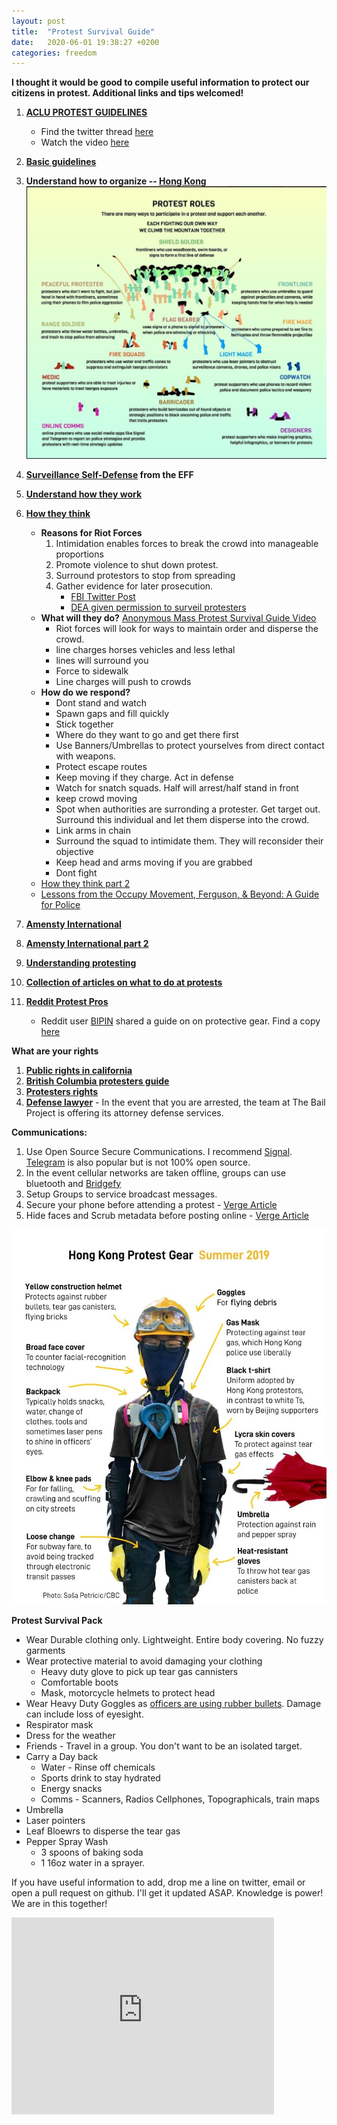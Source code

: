 ```yaml
---
layout: post
title:  "Protest Survival Guide"
date:   2020-06-01 19:38:27 +0200
categories: freedom
---
```


**I thought it would be good to compile useful information to protect our citizens in protest. Additional links and tips welcomed!**

1. **[ACLU PROTEST GUIDELINES](https://www.acludc.org/en/know-your-rights/know-your-rights-demonstrations-and-protests)**
	- Find the twitter thread [here](https://twitter.com/ACLU/status/1268588989738618885?s=20)
	- Watch the video [here](https://twitter.com/i/status/1268314519291518984)
2. **[Basic guidelines](https://americatalks.com/politics/13-steps-to-prepare-for-civil-unrest/)**
2. **Understand how to organize -- [Hong Kong](https://twitter.com/JoshuaPotash/status/1268773836272656384?s=20)**
	![Protest Roles](/assets/images/protest_roles.jpeg "Protest Roles")

3. **[Surveillance Self-Defense](https://ssd.eff.org/en/module/attending-protest) from the EFF**
3. **[Understand how they work](https://www.policeone.com/police-products/emergency-preparedness/articles/12-things-every-police-departments-civil-unrest-plan-needs-Nny9wOSfXLUlYBps/)**
4. **[How they think](https://thecrimereport.org/2020/03/09/854885/)**
	- **Reasons for Riot Forces**
		1. Intimidation enables forces to break the crowd into manageable proportions
		2. Promote violence to shut down protest.
		3. Surround protestors to stop from spreading
		4. Gather evidence for later prosecution.
			- [FBI Twitter Post](https://twitter.com/FBI/status/1267573544747257858?s=20)
			- [DEA given permission to surveil protesters](https://www.buzzfeednews.com/article/jasonleopold/george-floyd-police-brutality-protests-government)
	- **What will they do?** [Anonymous Mass Protest Survival Guide Video](https://www.youtube.com/watch?v=hOit6CzX6M8)
		- Riot forces will look for ways to maintain order and disperse the crowd.
		- line charges horses vehicles and less lethal
		- lines will surround you
		- Force to sidewalk
		- Line charges will push to crowds
	- **How do we respond?**
		- Dont stand and watch
		- Spawn gaps and fill quickly
		- Stick together
		- Where do they want to go and get there first
		- Use Banners/Umbrellas to protect yourselves from direct contact with weapons.
		- Protect escape routes
		- Keep moving if they charge. Act in defense
		- Watch for snatch squads. Half will arrest/half stand in front
		- keep crowd moving
		- Spot when authorities are surronding a protester.  Get target out. Surround this individual and let them disperse into the crowd.
		- Link arms in chain
		- Surround the squad to intimidate them. They will reconsider their objective
		- Keep head and arms moving if you are grabbed
		- Dont fight
	- [How they think part 2](https://www.policeforum.org/assets/PoliceResponseMassDemonstrations.pdf)
	- [Lessons from the Occupy Movement, Ferguson, & Beyond: A Guide for Police](/assets/docs/Policing%20Protests.pdf)
5. **[Amensty International](https://www.amnestyusa.org/protests/)**
6. **[Amensty International part 2](https://www.amnestyusa.org/pdfs/SafeyDuringProtest_F.pdf)**
7. **[Understanding protesting](https://uwpd.wisc.edu/content/uploads/2018/09/Protest-Response-Guide.pdf)**
8. **[Collection of articles on what to do at protests](https://www.reddit.com/r/ProtestPros/comments/gs0p0m/bring_a_leaf_blower_to_fight_against_tear_gas/)**
9. **[Reddit Protest Pros](https://www.reddit.com/r/ProtestPros/)**
	- Reddit user [BIPIN](https://www.reddit.com/user/BlPlN) shared a guide on on protective gear. Find a copy [here](/assets/docs/ProtestGuide1.pdf)

**What are your rights**

1. **[Public rights in california](https://www.aclunc.org/sites/default/files/know_your_rights_free_speech.pdf)**
2. **[British Columbia protesters guide](https://d3n8a8pro7vhmx.cloudfront.net/cupebcvotes2014/legacy_url/2028/protesters-guide.pdf?1460991208)**
3. **[Protesters rights](https://www.aclu.org/sites/default/files/field_pdf_file/kyr_protests.pdf)**
4. **[Defense lawyer](https://twitter.com/bailproject/status/1266852704602566656?s=20)** - In the event that you are arrested, the team at The Bail Project is offering its attorney defense services.

**Communications:**

1. Use Open Source Secure Communications. I recommend [Signal](https://signal.org/en/). [Telegram](https://telegram.org/) is also popular but is not 100% open source.
2. In the event cellular networks are taken offline, groups can use bluetooth and [Bridgefy](https://medium.com/bridgefy/how-to-use-the-bridgefy-offline-messaging-app-b4799af7649b)
3. Setup Groups to service broadcast messages. 
4. Secure your phone before attending a protest - [Verge Article](https://www.theverge.com/21276979/phone-protest-demonstration-activism-digital-how-to-security-privacy)
5. Hide faces and Scrub metadata before posting online - [Verge Article](https://www.theverge.com/21281897/how-to-hide-faces-scrub-metadata-photograph-video-protest)


![Protest Gear](/assets/images/hongkong.jpeg "Protest Gear")


**Protest Survival Pack**

- Wear Durable clothing only. Lightweight. Entire body covering. No fuzzy garments
- Wear protective material to avoid damaging your clothing
	- Heavy duty glove to pick up tear gas cannisters
	- Comfortable boots
	- Mask, motorcycle helmets to protect head
- Wear Heavy Duty Goggles as [officers are using rubber bullets](https://twitter.com/CNSDallas/status/1268321956744617985?s=20). Damage can include loss of eyesight.
- Respirator mask
- Dress for the weather 
- Friends - Travel in a group. You don't want to be an isolated target.
- Carry a Day back
	- Water - Rinse off chemicals
	- Sports drink to stay hydrated
	- Energy snacks
	- Comms - Scanners, Radios Cellphones, Topographicals, train maps
- Umbrella
- Laser pointers
- Leaf Bloewrs to disperse the tear gas
- Pepper Spray Wash  
	- 3 spoons of baking soda 
	- 1 16oz water in a sprayer.


If you have useful information to add, drop me a line on twitter, email or open a pull request on github. I'll get it updated ASAP. Knowledge is power! We are in this together!

<iframe width="420" height="315" src="https://www.youtube.com/watch?v=tYFOXeItRFM" frameborder="0" allowfullscreen></iframe>

